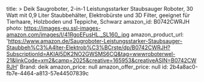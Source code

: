 title: >
  Deik Saugroboter, 2-in-1 Leistungsstarker Staubsauger Roboter, 30 Watt mit 0,9 Liter Staubbehälter,
  Elektrobürste und 3D Filter, geeignet für Tierhaare, Holzboden und Teppiche, Schwarz
amazon_id: B0742CWRJH
photo: https://images-eu.ssl-images-amazon.com/images/I/41RgoEFusHL._SL160_.jpg
amazon_product_url: 'https://www.amazon.de/Saugroboter-Leistungsstarker-Staubsauger-Staubbeh%C3%A4lter-Elektrob%C3%BCrste/dp/B0742CWRJH?SubscriptionId=AKIAI5DK2NO2GWSMS6CQ&tag=wwwroboterwel-21&linkCode=xm2&camp=2025&creative=165953&creativeASIN=B0742CWRJH'
Brand: deik
amazon_price: null
amazon_offer_price: null
id: 2b4a8ac0-fb7e-4464-a813-57e44507839c
